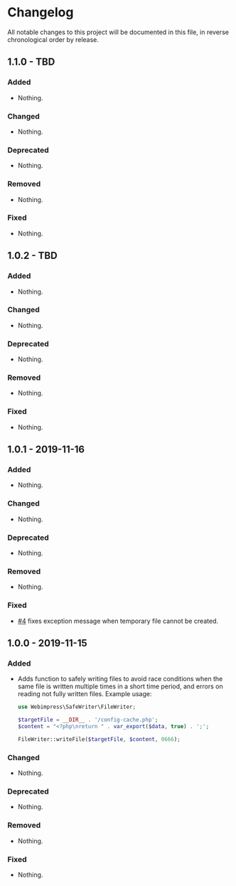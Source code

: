 # Changelog

All notable changes to this project will be documented in this file, in reverse chronological order by release.

## 1.1.0 - TBD

### Added

- Nothing.

### Changed

- Nothing.

### Deprecated

- Nothing.

### Removed

- Nothing.

### Fixed

- Nothing.

## 1.0.2 - TBD

### Added

- Nothing.

### Changed

- Nothing.

### Deprecated

- Nothing.

### Removed

- Nothing.

### Fixed

- Nothing.

## 1.0.1 - 2019-11-16

### Added

- Nothing.

### Changed

- Nothing.

### Deprecated

- Nothing.

### Removed

- Nothing.

### Fixed

- [#4](https://github.com/webimpress/safe-writer/pull/4) fixes exception message when temporary file cannot be created.

## 1.0.0 - 2019-11-15

### Added

- Adds function to safely writing files to avoid race conditions when
  the same file is written multiple times in a short time period,
  and errors on reading not fully written files. Example usage:

  ```php
  use Webimpress\SafeWriter\FileWriter;

  $targetFile = __DIR__ . '/config-cache.php';
  $content = "<?php\nreturn " . var_export($data, true) . ';';

  FileWriter::writeFile($targetFile, $content, 0666);
  ```

### Changed

- Nothing.

### Deprecated

- Nothing.

### Removed

- Nothing.

### Fixed

- Nothing.
